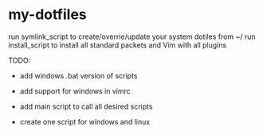 # my-dotfiles

run symlink_script to create/overrie/update your system dotiles from ~/
run install_script to install all standard packets and Vim with all plugins
<br>

TODO:
+ add windows .bat version of scripts
+ add support for windows in vimrc

+ add main script to call all desired scripts
+ create one script for windows and linux


